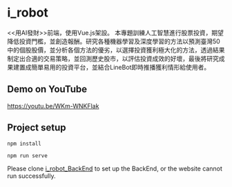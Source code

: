 # i_robot
<<用AI發財>>前端，使用Vue.js架設。
本專題訓練人工智慧進行股票投資，期望降低投資門檻，並創造報酬。研究各種機器學習及深度學習的方法以預測臺灣50中的個股股價，並分析各個方法的優劣，以選擇投資獲利極大化的方法，透過結果制定出合適的交易策略，並回測歷史股市，以評估投資成效的好壞，最後將研究成果建置成簡單易用的投資平台，並結合LineBot即時推播獲利情形給使用者。

## Demo on YouTube
https://youtu.be/WKm-WNKFlak

## Project setup
```
npm install
```
```
npm run serve
```
Please clone [i_robot_BackEnd](https://github.com/InkyChew/i_robot_BackEnd)
to set up the BackEnd, or the website cannot run successfully.
